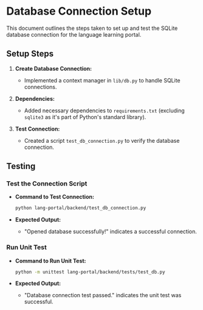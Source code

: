 # Database Connection Setup

This document outlines the steps taken to set up and test the SQLite database connection for the language learning portal.

## Setup Steps

1. **Create Database Connection:**
   - Implemented a context manager in `lib/db.py` to handle SQLite connections.

2. **Dependencies:**
   - Added necessary dependencies to `requirements.txt` (excluding `sqlite3` as it's part of Python's standard library).

3. **Test Connection:**
   - Created a script `test_db_connection.py` to verify the database connection.

## Testing

### Test the Connection Script

- **Command to Test Connection:**
  ```bash
  python lang-portal/backend/test_db_connection.py
  ```

- **Expected Output:**
  - "Opened database successfully!" indicates a successful connection.

### Run Unit Test

- **Command to Run Unit Test:**
  ```bash
  python -m unittest lang-portal/backend/tests/test_db.py
  ```

- **Expected Output:**
  - "Database connection test passed." indicates the unit test was successful. 
